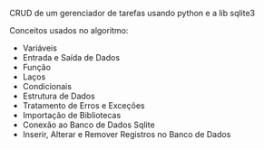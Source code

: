 CRUD de um gerenciador de tarefas usando python e a lib sqlite3

Conceitos usados no algoritmo:
- Variáveis
- Entrada e Saída de Dados
- Função
- Laços
- Condicionais
- Estrutura de Dados
- Tratamento de Erros e Exceções
- Importação de Bibliotecas
- Conexão ao Banco de Dados Sqlite
- Inserir, Alterar e Remover Registros no Banco de Dados
